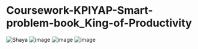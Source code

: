 # Coursework-KPIYAP-Smart-problem-book_King-of-Productivity
![Shaya](https://user-images.githubusercontent.com/71317131/183262891-7510f4d3-ac2e-476f-aab7-86be4239f297.png)
![image](https://user-images.githubusercontent.com/71317131/183262982-aa622d31-4064-44cc-a764-c26dc50665a4.png)
![image](https://user-images.githubusercontent.com/71317131/183262999-8e94a9b8-beb2-4fe0-9e6f-2150429fb937.png)
![image](https://user-images.githubusercontent.com/71317131/183263035-9cf2a939-974b-480a-ad0a-bdb1cd158256.png)
